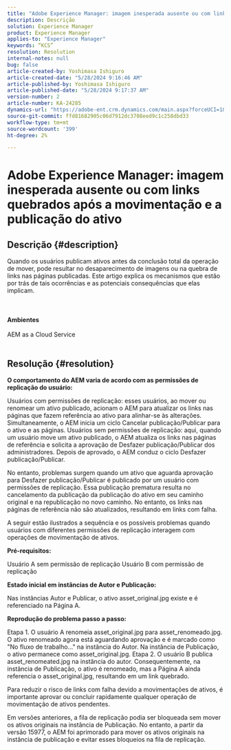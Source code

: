 ```yaml
---
title: "Adobe Experience Manager: imagem inesperada ausente ou com links quebrados após a movimentação e a publicação do ativo"
description: Descrição
solution: Experience Manager
product: Experience Manager
applies-to: "Experience Manager"
keywords: “KCS”
resolution: Resolution
internal-notes: null
bug: false
article-created-by: Yoshimasa Ishiguro
article-created-date: "5/28/2024 9:16:46 AM"
article-published-by: Yoshimasa Ishiguro
article-published-date: "5/28/2024 9:17:37 AM"
version-number: 2
article-number: KA-24285
dynamics-url: "https://adobe-ent.crm.dynamics.com/main.aspx?forceUCI=1&pagetype=entityrecord&etn=knowledgearticle&id=f77fb9fd-d21c-ef11-840b-6045bd034c54"
source-git-commit: ffd81682905c06d7912dc3708eed9c1c258dbd33
workflow-type: tm+mt
source-wordcount: '399'
ht-degree: 2%

---
```


# Adobe Experience Manager: imagem inesperada ausente ou com links quebrados após a movimentação e a publicação do ativo

## Descrição {#description}

Quando os usuários publicam ativos antes da conclusão total da operação de mover, pode resultar no desaparecimento de imagens ou na quebra de links nas páginas publicadas. Este artigo explica os mecanismos que estão por trás de tais ocorrências e as potenciais consequências que elas implicam.<br><br> <br><br><b>Ambientes</b><br><br>AEM as a Cloud Service
<br> 

## Resolução {#resolution}


<b>O comportamento do AEM varia de acordo com as permissões de replicação do usuário:</b>

Usuários com permissões de replicação: esses usuários, ao mover ou renomear um ativo publicado, acionam o AEM para atualizar os links nas páginas que fazem referência ao ativo para alinhar-se às alterações. Simultaneamente, o AEM inicia um ciclo Cancelar publicação/Publicar para o ativo e as páginas.
Usuários sem permissões de replicação: aqui, quando um usuário move um ativo publicado, o AEM atualiza os links nas páginas de referência e solicita a aprovação de Desfazer publicação/Publicar dos administradores. Depois de aprovado, o AEM conduz o ciclo Desfazer publicação/Publicar.

No entanto, problemas surgem quando um ativo que aguarda aprovação para Desfazer publicação/Publicar é publicado por um usuário com permissões de replicação. Essa publicação prematura resulta no cancelamento da publicação da publicação do ativo em seu caminho original e na republicação no novo caminho. No entanto, os links nas páginas de referência não são atualizados, resultando em links com falha.

A seguir estão ilustrados a sequência e os possíveis problemas quando usuários com diferentes permissões de replicação interagem com operações de movimentação de ativos.

<b>Pré-requisitos:</b>

Usuário A sem permissão de replicação Usuário B com permissão de replicação

<b>Estado inicial em instâncias de Autor e Publicação:</b>

Nas instâncias Autor e Publicar, o ativo asset_original.jpg existe e é referenciado na Página A.

<b>Reprodução do problema passo a passo:</b>

Etapa 1. O usuário A renomeia asset_original.jpg para asset_renomeado.jpg. O ativo renomeado agora está aguardando aprovação e é marcado como &quot;No fluxo de trabalho...&quot; na instância do Autor. Na instância de Publicação, o ativo permanece como asset_original.jpg.
Etapa 2. O usuário B publica asset_renomeated.jpg na instância do autor. Consequentemente, na instância de Publicação, o ativo é renomeado, mas a Página A ainda referencia o asset_original.jpg, resultando em um link quebrado.

Para reduzir o risco de links com falha devido a movimentações de ativos, é importante aprovar ou concluir rapidamente qualquer operação de movimentação de ativos pendentes.

Em versões anteriores, a fila de replicação podia ser bloqueada sem mover os ativos originais na instância de Publicação. No entanto, a partir da versão 15977, o AEM foi aprimorado para mover os ativos originais na instância de publicação e evitar esses bloqueios na fila de replicação.
